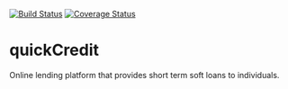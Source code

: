 [![Build Status](https://travis-ci.org/Bam92/quickCredit.svg?branch=master)](https://travis-ci.org/Bam92/quickCredit)
[![Coverage Status](https://coveralls.io/repos/github/Bam92/quickCredit/badge.svg?branch=develop)](https://coveralls.io/github/Bam92/quickCredit?branch=develop)

# quickCredit
Online lending platform that provides short term soft loans to individuals.
